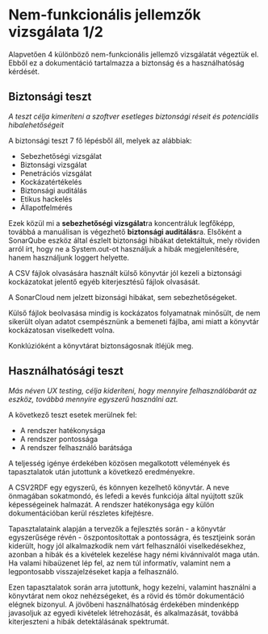 # Nem-funkcionális jellemzők vizsgálata 1/2

Alapvetően 4 különböző nem-funkcionális jellemző vizsgálatát végeztük el. Ebből ez a dokumentáció tartalmazza a biztonság és a használhatóság kérdését.

## Biztonsági teszt

*A teszt célja kimeríteni a szoftver esetleges biztonsági réseit és potenciális hibalehetőségeit*

A biztonsági teszt 7 fő lépésből áll, melyek az alábbiak:

* Sebezhetőségi vizsgálat
* Biztonsági vizsgálat
* Penetrációs vizsgálat
* Kockázatértékelés
* Biztonsági auditálás
* Etikus hackelés
* Állapotfelmérés

Ezek közül mi a **sebezhetőségi vizsgálat**ra koncentráluk legfőképp, továbbá a manuálisan is végezhető **biztonsági auditálás**ra. Elsőként a SonarQube eszköz által észlelt biztonsági hibákat detektáltuk, mely röviden arról írt, hogy ne a System.out-ot használjuk a hibák megjelenítésére, hanem használjunk loggert helyette.

A CSV fájlok olvasására használt külső könyvtár jól kezeli a biztonsági kockázatokat jelentő egyéb kiterjesztésű fájlok olvasását. 

A SonarCloud nem jelzett bizonsági hibákat, sem sebezhetőségeket. 

Külső fájlok beolvasása mindig is kockázatos folyamatnak minősült, de nem sikerült olyan adatot csempésznünk a bemeneti fájlba, ami miatt a könyvtár kockázatosan viselkedett volna.

Konklúzióként a könyvtárat biztonságosnak ítléjük meg.

## Használhatósági teszt

*Más néven UX testing, célja kideríteni, hogy mennyire felhasználóbarát az eszköz, továbbá mennyire egyszerű használni azt.*

A következő teszt esetek merülnek fel:

* A rendszer hatékonysága
* A rendszer pontossága
* A rendszer felhasználó barátsága

A teljesség igénye érdekében közösen megalkotott vélemények és tapasztalatok után jutottunk a következő eredményekre.

A CSV2RDF egy egyszerű, és könnyen kezelhető könyvtár. A neve önmagában sokatmondó, és lefedi a kevés funkciója által nyújtott szűk képességeinek halmazát. A rendszer hatékonysága egy külön dokumentációban kerül részletes kifejtésre.

Tapasztalataink alapján a tervezők a fejlesztés során - a könyvtár egyszerűsége révén - öszpontosítottak a pontosságra, és tesztjeink során kiderült, hogy jól alkalmazkodik nem várt felhasználói viselkedésekhez, azonban a hibák és a kivételek kezelése hagy némi kivánnivalót maga után. Ha valami hibaüzenet lép fel, az nem túl informatív, valamint nem a legpontosabb visszajelzéseket kapja a felhasználó.

Ezen tapasztalatok során arra jutottunk, hogy kezelni, valamint használni a könyvtárat nem okoz nehézségeket, és a rövid és tömör dokumentáció elégnek bizonyul. A jövőbeni használhatóság érdekében mindenképp javasoljuk az egyedi kivételek létrehozását, és alkalmazását, továbbá kiterjeszteni a hibák detektálásának spektrumát.
